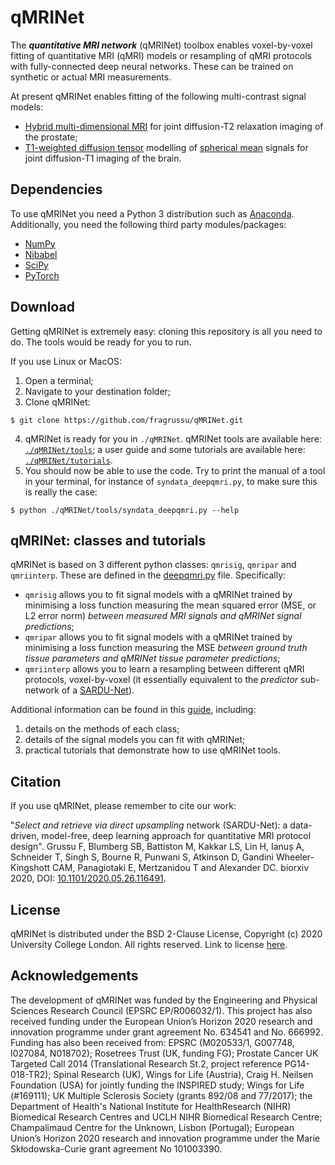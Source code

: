 # qMRINet
The ***quantitative MRI network*** (qMRINet) toolbox enables voxel-by-voxel fitting of quantitative MRI (qMRI) models or resampling of qMRI protocols with fully-connected deep neural networks. These can be trained on synthetic or actual MRI measurements.

At present qMRINet enables fitting of the following multi-contrast signal models:
* [Hybrid multi-dimensional MRI](http://doi.org/10.1148/radiol.2018171130) for joint diffusion-T2 relaxation imaging of the prostate;
* [T1-weighted diffusion tensor](http://doi.org/10.1016/j.neuroimage.2016.07.037) modelling of [spherical mean](http://doi.org/10.1002/mrm.25734) signals for joint diffusion-T1 imaging of the brain. 


## Dependencies
To use qMRINet you need a Python 3 distribution such as [Anaconda](http://www.anaconda.com/distribution). Additionally, you need the following third party modules/packages:
* [NumPy](http://numpy.org)
* [Nibabel](http://nipy.org/nibabel)
* [SciPy](http://www.scipy.org)
* [PyTorch](http://pytorch.org/)


## Download 
Getting qMRINet is extremely easy: cloning this repository is all you need to do. The tools would be ready for you to run.

If you use Linux or MacOS:

1. Open a terminal;
2. Navigate to your destination folder;
3. Clone qMRINet:
```
$ git clone https://github.com/fragrussu/qMRINet.git 
```
4. qMRINet is ready for you in `./qMRINet`. qMRINet tools are available here: [`./qMRINet/tools`](https://github.com/fragrussu/qMRINet/tree/master/tools); a user guide and some tutorials are available here: [`./qMRINet/tutorials`](https://github.com/fragrussu/qMRINet/tree/master/tutorials).
5. You should now be able to use the code. Try to print the manual of a tool in your terminal, for instance of `syndata_deepqmri.py`, to make sure this is really the case:
```
$ python ./qMRINet/tools/syndata_deepqmri.py --help
```

## qMRINet: classes and tutorials
qMRINet is based on 3 different python classes: `qmrisig`, `qmripar` and `qmriinterp`. These are defined in the [deepqmri.py](https://github.com/fragrussu/qMRINet/blob/master/tools/deepqmri.py) file. Specifically:

* `qmrisig` allows you to fit signal models with a qMRINet trained by minimising a loss function measuring the mean squared error (MSE, or L2 error norm) *between measured MRI signals and qMRINet signal predictions*;
* `qmripar` allows you to fit signal models with a qMRINet trained by minimising a loss function measuring the MSE *between ground truth tissue parameters and qMRINet tissue parameter predictions*;
* `qmriinterp` allows you to learn a resampling between different qMRI protocols, voxel-by-voxel (it essentially equivalent to the *predictor* sub-network of a [SARDU-Net](https://github.com/fragrussu/sardunet)).

Additional information can be found in this [guide](https://github.com/fragrussu/qMRINet/blob/master/tutorials/README.md), including:
1. details on the methods of each class;
2. details of the signal models you can fit with qMRINet; 
3. practical tutorials that demonstrate how to use qMRINet tools.

## Citation
If you use qMRINet, please remember to cite our work:

"*Select and retrieve via direct upsampling* network (SARDU-Net): a data-driven, model-free, deep learning approach for quantitative MRI protocol design". Grussu F, Blumberg SB, Battiston M, Kakkar LS, Lin H, Ianuș A, Schneider T, Singh S, Bourne R, Punwani S, Atkinson D, Gandini Wheeler-Kingshott CAM, Panagiotaki E, Mertzanidou T and Alexander DC. biorxiv 2020, DOI: [10.1101/2020.05.26.116491](https://doi.org/10.1101/2020.05.26.116491). 

## License
qMRINet is distributed under the BSD 2-Clause License, Copyright (c) 2020 University College London. All rights reserved.
Link to license [here](http://github.com/fragrussu/qMRINet/blob/master/LICENSE).

## Acknowledgements
The development of qMRINet was funded by the Engineering and Physical Sciences Research Council (EPSRC EP/R006032/1). This project has also received funding under the European Union’s Horizon 2020 research and innovation programme under grant agreement No. 634541 and No. 666992. Funding has also been received from: EPSRC (M020533/1, G007748, I027084, N018702); Rosetrees Trust (UK, funding FG); Prostate Cancer UK Targeted Call 2014 (Translational Research St.2, project reference PG14-018-TR2); Spinal Research (UK), Wings for Life (Austria), Craig H. Neilsen Foundation (USA) for jointly funding the INSPIRED study; Wings for Life (#169111); UK Multiple Sclerosis Society (grants 892/08 and 77/2017); the Department of Health's National Institute for HealthResearch (NIHR) Biomedical Research Centres and UCLH NIHR Biomedical Research Centre; Champalimaud Centre for the Unknown, Lisbon (Portugal); European Union’s Horizon 2020 research and innovation programme under the Marie Skłodowska-Curie grant agreement No 101003390.

